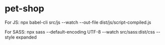 # pet-shop

For JS:
npx babel-cli src/js --watch --out-file dist/js/script-compiled.js

For SASS:
npx sass --default-encoding UTF-8 --watch src/sass:dist/css --style expanded